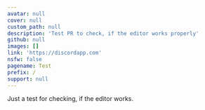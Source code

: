 ```yaml
---
avatar: null
cover: null
custom_path: null
description: 'Test PR to check, if the editor works properly'
github: null
images: []
link: 'https://discordapp.com'
nsfw: false
pagename: Test
prefix: /
support: null
---
```

Just a test for checking, if the editor works.